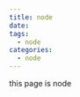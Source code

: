 ```yaml
---
title: node
date: 
tags:
  - node
categories:
  - node
---
```


<Boxx/>

this page is node
